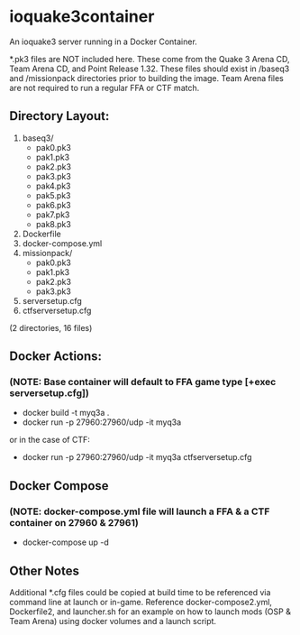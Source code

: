 # ioquake3container

An ioquake3 server running in a Docker Container.

*.pk3 files are NOT included here. These come from the Quake 3 Arena CD, Team Arena CD, and Point Release 1.32. These files should exist in /baseq3 and /missionpack directories prior to building the image. Team Arena files are not required to run a regular FFA or CTF match.

## Directory Layout:

1. baseq3/
    * pak0.pk3
    * pak1.pk3
    * pak2.pk3
    * pak3.pk3
    * pak4.pk3
    * pak5.pk3
    * pak6.pk3
    * pak7.pk3
    * pak8.pk3
2. Dockerfile
3. docker-compose.yml
4. missionpack/
    * pak0.pk3
    * pak1.pk3
    * pak2.pk3
    * pak3.pk3
5. serversetup.cfg
6. ctfserversetup.cfg

(2 directories, 16 files)

## Docker Actions:
### (NOTE: Base container will default to FFA game type [+exec serversetup.cfg])

* docker build -t myq3a .
* docker run -p 27960:27960/udp -it myq3a

or in the case of CTF:

* docker run -p 27960:27960/udp -it myq3a ctfserversetup.cfg

## Docker Compose
### (NOTE: docker-compose.yml file will launch a FFA & a CTF container on 27960 & 27961)
* docker-compose up -d

## Other Notes
Additional *.cfg files could be copied at build time to be referenced via command line at launch or in-game. Reference docker-compose2.yml, Dockerfile2, and launcher.sh for an example on how to launch mods (OSP & Team Arena) using docker volumes and a launch script. 

